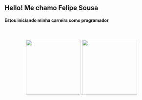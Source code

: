 ## Hello! Me chamo Felipe Sousa
#### Estou iniciando minha carreira como programador
#
<br>
<div align="center">
  <a href="https://github.com/OneFelipe">
  <img height="180em" src="https://github-readme-stats.vercel.app/api?username=OneFelipe&show_icons=true&theme=dracula&include_all_commits=true&count_private=true"/>
  <img height="180em" src="https://github-readme-stats.vercel.app/api/top-langs/?username=OneFelipe&layout=compact&langs_count=7&theme=dracula"/>
</div>

